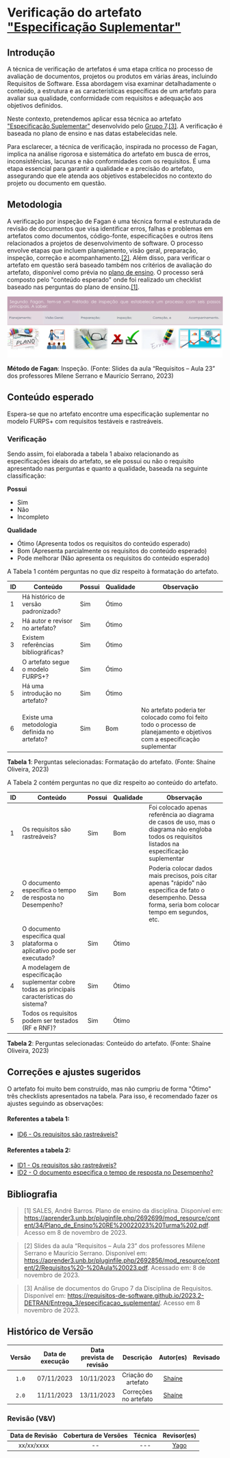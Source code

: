 # Verificação do artefato ["Especificação Suplementar"](https://requisitos-de-software.github.io/2023.2-DETRAN/Entrega_3/especificacao_suplementar/)

## Introdução

A técnica de verificação de artefatos é uma etapa crítica no processo de avaliação de documentos, projetos ou produtos em várias áreas, incluindo Requisitos de Software. Essa abordagem visa examinar detalhadamente o conteúdo, a estrutura e as características específicas de um artefato para avaliar sua qualidade, conformidade com requisitos e adequação aos objetivos definidos.

Neste contexto, pretendemos aplicar essa técnica ao artefato ["Especificação Suplementar"](https://requisitos-de-software.github.io/2023.2-DETRAN/Entrega_3/especificacao_suplementar/) desenvolvido pelo [Grupo 7](https://requisitos-de-software.github.io/2023.2-DETRAN/).<a id="a" href="#aa">[3]</a>. A verificação é baseada no plano de ensino e nas datas estabelecidas nele.

Para esclarecer, a técnica de verificação, inspirada no processo de Fagan, implica na análise rigorosa e sistemática do artefato em busca de erros, inconsistências, lacunas e não conformidades com os requisitos. É uma etapa essencial para garantir a qualidade e a precisão do artefato, assegurando que ele atenda aos objetivos estabelecidos no contexto do projeto ou documento em questão.

## Metodologia

A verificação por inspeção de Fagan é uma técnica formal e estruturada de revisão de documentos que visa identificar erros, falhas e problemas em artefatos como documentos, código-fonte, especificações e outros itens relacionados a projetos de desenvolvimento de software. O processo envolve etapas que incluem planejamento, visão geral, preparação, inspeção, correção e acompanhamento.<a id="a" href="#aa">[2]</a>. Além disso, para verificar o artefato em questão será baseado também nos critérios de avaliação do artefato, disponível como prévia no [plano de ensino](https://aprender3.unb.br/pluginfile.php/2692699/mod_resource/content/34/Plano_de_Ensino%20RE%20022023%20Turma%202.pdf).
O processo será composto pelo "conteúdo esperado" onde foi realizado um checklist baseado nas perguntas do plano de ensino.<a id="a" href="#aa">[1]</a>.

![Inspeção Fagan](../Fagan.png)

<b>Método de Fagan</b>: Inspeção. (Fonte: Slides da aula “Requisitos – Aula 23” dos professores Milene Serrano e Maurício Serrano, 2023)

## Conteúdo esperado

Espera-se que no artefato encontre uma especificação suplementar no modelo FURPS+ com requisitos testáveis e rastreáveis.
### Verificação

Sendo assim, foi elaborada a tabela 1 abaixo relacionando as especificações ideais do artefato, se ele possui ou não o requisito apresentado nas perguntas e quanto a qualidade, baseada na seguinte classificação:

**Possui**

- Sim
- Não
- Incompleto

**Qualidade**

- Ótimo (Apresenta todos os requisitos do conteúdo esperado)
- Bom (Apresenta parcialmente os requisitos do conteúdo esperado)
- Pode melhorar (Não apresenta os requisitos do conteúdo esperado)

A Tabela 1 contém perguntas no que diz respeito à formatação do artefato. 

| ID  | Conteúdo                                                                      | Possui     | Qualidade     | Observação                                                                                                                 |
| --- | ----------------------------------------------------------------------------- | ---------- | ------------- | -------------------------------------------------------------------------------------------------------------------------- |
| 1   | Há histórico de versão padronizado?                                           | Sim        | Ótimo         |                                                                                                                            |
| 2   | Há autor e revisor no artefato?                                               | Sim | Ótimo           |                                                                                         |
| 3   | Existem referências bibliográficas?                                           | Sim        | Ótimo |                                        
| 4   | O artefato segue o modelo FURPS+?| Sim        | Ótimo           |   |
| 5   | Há uma introdução no artefato?            | Sim        | Ótimo |        |
| 6  | Existe uma metodologia definida no artefato?                                          | Sim        | Bom        |            No artefato poderia ter colocado como foi feito todo o processo de planejamento e objetivos com a especificação suplementar                                                                                                                |

<b>Tabela 1</b>: Perguntas selecionadas: Formatação do artefato. (Fonte: Shaíne Oliveira, 2023)

A Tabela 2 contém perguntas no que diz respeito ao conteúdo do artefato. 


| ID  | Conteúdo                                                                      | Possui     | Qualidade     | Observação                                                                                                                 |
| --- | ----------------------------------------------------------------------------- | ---------- | ------------- | -------------------------------------------------------------------------------------------------------------------------- | 
| 1   | Os requisitos são rastreáveis?             | Sim        | Bom         |  Foi colocado apenas referência ao diagrama de casos de uso, mas o diagrama não engloba todos os requisitos listados na especificação suplementar|
| 2   | O documento especifica o tempo de resposta no Desempenho?                   | Sim        | Bom         |   Poderia colocar dados mais precisos, pois citar apenas "rápido" não especifica de fato o desempenho. Dessa forma, seria bom colocar tempo em segundos, etc.                           |
| 3  | O documento especifica qual plataforma o aplicativo pode ser executado?                  | Sim        | Ótimo         |        |
| 4   | A modelagem de especificação suplementar cobre todas as principais características do sistema?                 | Sim        | Ótimo         |                            |
| 5   | Todos os requisitos podem ser testados (RF e RNF)?                  | Sim        | Ótimo        |      |
    


<b>Tabela 2</b>: Perguntas selecionadas: Conteúdo do artefato. (Fonte: Shaíne Oliveira, 2023)

## Correções e ajustes sugeridos

O artefato foi muito bem construído, mas não cumpriu de forma "Ótimo" três checklists apresentados na tabela.
Para isso, é recomendado fazer os ajustes seguindo as observações:

#### Referentes a tabela 1:
- [ID6 - Os requisitos são rastreáveis?](#verificacao)

#### Referentes a tabela 2:

- [ID1 - Os requisitos são rastreáveis?](#verificacao)
- [ID2 - O documento especifica o tempo de resposta no Desempenho?](#verificacao) 


## Bibliografia

> [1] SALES, André Barros. Plano de ensino da disciplina. Disponível em: https://aprender3.unb.br/pluginfile.php/2692699/mod_resource/content/34/Plano_de_Ensino%20RE%20022023%20Turma%202.pdf. Acesso em 8 de novembro de 2023.

> [2] Slides da aula “Requisitos – Aula 23” dos professores Milene Serrano e Maurício Serrano. Disponível em: https://aprender3.unb.br/pluginfile.php/2692856/mod_resource/content/2/Requisitos%20-%20Aula%20023.pdf. Acessado em: 8 de novembro de 2023.

> [3] Análise de documentos do Grupo 7 da Disciplina de Requisitos. Disponível em: <https://requisitos-de-software.github.io/2023.2-DETRAN/Entrega_3/especificacao_suplementar/>. Acesso em 8 novembro de 2023.


## Histórico de Versão

| Versão | Data de execução | Data prevista de revisão |             Descrição             |                      Autor(es)                       |                     Revisado                      |
| :----: | :--------------: | :-------------: | :-------------------------------: | :--------------------------------------------------: | :--------------------------------------------------: |
| `1.0`  |    07/11/2023    |   10/11/2023    | Criação do artefato |   [Shaíne](https://github.com/ShaineOliveira)   | |
| `2.0`  |    11/11/2023    |   13/11/2023    | Correções no artefato |   [Shaíne](https://github.com/ShaineOliveira)   | |


### Revisão (V&V)

| Data de Revisão | Cobertura de Versões  |          Técnica         |                  Revisor(es)                  |
| :------------: | :-------------: | :--------------------------: |  :----------------------------------------: |
|   xx/xx/xxxx   |    --    |   ---    |   [Yago](https://github.com/yagompassos)  |
